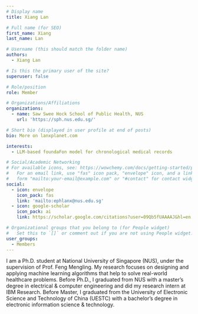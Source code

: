 ```yaml
---
# Display name
title: Xiang Lan

# Full name (for SEO)
first_name: Xiang
last_name: Lan

# Username (this should match the folder name)
authors:
  - Xiang Lan

# Is this the primary user of the site?
superuser: false

# Role/position
role: Member

# Organizations/Affiliations
organizations:
  - name: Saw Swee Hock School of Public Health, NUS
    url: 'https://sph.nus.edu.sg/'

# Short bio (displayed in user profile at end of posts)
bio: More on lanxplanet.com

interests:
  - LLM-based foundaFon model for chronological medical records 

# Social/Academic Networking
# For available icons, see: https://wowchemy.com/docs/getting-started/page-builder/#icons
#   For an email link, use "fas" icon pack, "envelope" icon, and a link in the
#   form "mailto:your-email@example.com" or "#contact" for contact widget.
social:
  - icon: envelope
    icon_pack: fas
    link: 'mailto:ephlanx@nus.edu.sg'
  - icon: google-scholar
    icon_pack: ai
    link: https://scholar.google.com/citations?user=09Qb5fUAAAAJ&hl=en

# Organizational groups that you belong to (for People widget)
#   Set this to `[]` or comment out if you are not using People widget.
user_groups:
  - Members
---
```


I am a Ph.D. student at National University of Singapore (NUS), under the supervision of Prof. Feng Mengling. My research focuses on designing and applying machine learning algorithms that help to solve real-world healthcare problems. Before Ph.D., I graduated from NUS with a master’s degree in electrical & computer engineering and did my research intern at IBM Research. Before Master, I graduated from the University of Electronic Science and Technology of China (UESTC) with a bachelor’s degree in electronic information science & technology.
